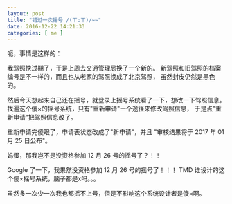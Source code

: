 ```yaml
---
layout: post
title: "错过一次摇号 /(ㄒoㄒ)/~~"
date: 2016-12-22 14:21:33
categories: [ me ]
---
```


呃，事情是这样的：

<!-- more -->

我驾照快过期了，于是上周去交通管理局换了一个新的。
新驾照和旧驾照的档案编号是不一样的，而且也从老家的驾照换成了北京驾照，
虽然封皮仍然是黑色的。

然后今天想起来自己还在摇号，就登录上摇号系统看了一下，想改一下驾照信息。
找遍这个傻×的摇号系统，只有"重新申请"一个途径来修改驾照信息，
于是点"重新申请"把驾照信息改了。

重新申请完傻眼了，申请表状态改成了"新申请"，并且
"审核结果将于 2017 年 01 月 25 日公布"。

妈蛋，那我岂不是没资格参加 12 月 26 号的摇号了？！！

Google 了一下，我果然没资格参加 12 月 26 号的摇号了！！！
TMD 谁设计的这个傻×摇号系统，脑子都是x吗。。。

虽然多一次少一次我也都摇不上号，但是不影响这个系统设计者是傻×啊。

